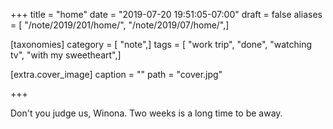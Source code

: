 +++
title = "home"
date = "2019-07-20 19:51:05-07:00"
draft = false
aliases = [ "/note/2019/201/home/", "/note/2019/07/home/",]

[taxonomies]
category = [ "note",]
tags = [ "work trip", "done", "watching tv", "with my sweetheart",]

[extra.cover_image]
caption = ""
path = "cover.jpg"

+++

Don't you judge us, Winona. Two weeks is a long time to be away.